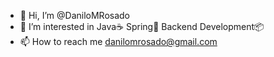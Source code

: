 - 👋 Hi, I’m @DaniloMRosado
- 👀 I’m interested in   Java☕      Spring🍃      Backend Development📦
- 📫 How to reach me danilomrosado@gmail.com

<!---
DaniloMRosado/DaniloMRosado is a ✨ special ✨ repository because its `README.md` (this file) appears on your GitHub profile.
You can click the Preview link to take a look at your changes.
--->
